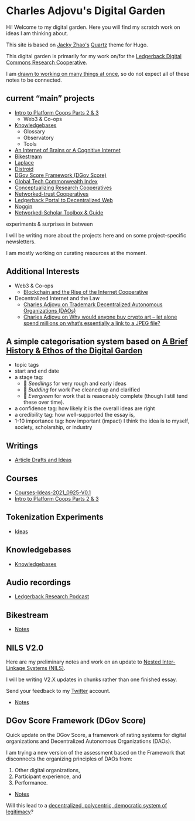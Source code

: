# Charles Adjovu's Digital Garden

Hi! Welcome to my digital garden. Here you will find my scratch work on ideas I am thinking about.

This site is based on [Jacky Zhao's](https://jzhao.xyz/posts/digital-gardening) [Quartz](https://github.com/jackyzha0/quartz) theme for Hugo.

This digital garden is primarily for my work on/for the [Ledgerback Digital Commons Research Cooperative](https://www.ledgerback.coop/).

I am [drawn to working on many things at once](https://twitter.com/dhof/status/1444630757863952393), so do not expect all of these notes to be connected.

## current “main” projects

- [Intro to Platform Coops Parts 2 & 3](./Garden-1/PlatCoop-Parts2_3-2021_1004-V0.1.md)
	- Web3 & Co-ops
- [Knowledgebases](./Garden-1/Knowledgebases-2021_0925-V0.1.md)
	- Glossary 
	- Observatory 
	- Tools
- [An Internet of Brains or A Cognitive Internet]()
- [Bikestream]()
- [Laplace]()
- [Distroid](https://distroid.substack.com/)
- [DGov Score Framework (DGov Score)]()
- [Global Tech Commonwealth Index]()
- [Conceptualizing Research Cooperatives](https://medium.com/p/research-cooperatives-part-1-conceptualization-616a7b155190)
- [Networked-trust Cooperatives](./Garden-1/NILS-V2-2021_0921-V0.1.md)
- [Ledgerback Portal to Decentralized Web](./Garden-1/LedgerbackPortal-2021_1005-V0.1.md)
- [Noggin]()
- [Networked-Scholar Toolbox & Guide]()

experiments & surprises in between

I will be writing more about the projects here and on some project-specific newsletters.

I am mostly working on curating resources at the moment.

## Additional Interests

- Web3 & Co-ops
	- [Blockchain and the Rise of the Internet Cooperative](https://papers.ssrn.com/sol3/papers.cfm?abstract_id=3750540)
- Decentralized Internet and the Law
	- [Charles Adjovu on Trademark Decentralized Autonomous Organizations (DAOs)](https://anchor.fm/philomath-ledgerback/episodes/Charles-Adjovu-on-Trademark-Decentralized-Autonomous-Organizations-DAOs-e177gic)
	- [Charles Adjovu on Why would anyone buy crypto art – let alone spend millions on what’s essentially a link to a JPEG file?](https://anchor.fm/philomath-ledgerback/episodes/Charles-Adjovu-on-Why-would-anyone-buy-crypto-art--let-alone-spend-millions-on-whats-essentially-a-link-to-a-JPEG-file-e15q2un)

## A simple categorisation system based on [A Brief History & Ethos of the Digital Garden](https://maggieappleton.com/garden-history) 

-   topic tags
-   start and end date
-   a stage tag: 
	-   🌱 _Seedlings_ for very rough and early ideas
	-   🌿 _Budding_ for work I've cleaned up and clarified
	-   🌳 _Evergreen_ for work that is reasonably complete (though I still tend these over time).
-   a confidence  tag: how likely it is the overall ideas are right
-   a credibility tag: how well-supported the essay is,
-   1-10 importance tag: how important (impact) I think  the idea is to myself, society, scholarship, or industry 




## Writings

- [Article Drafts and Ideas](./Garden-1/Article_Ideas-2021_0925-V0.1.md)

## Courses

- [Courses-Ideas-2021_0925-V0.1](./Garden-1/Courses-Ideas-2021_0925-V0.1.md)
- [Intro to Platform Coops Parts 2 & 3](./Garden-1/PlatCoop-Parts2_3-2021_1004-V0.1.md)

## Tokenization Experiments 

- [Ideas](./Garden-1/TokenizationExperiments-2021_0930-V0.1.md)

## Knowledgebases

- [Knowledgebases](./Garden-1/Knowledgebases-2021_0925-V0.1.md)

## Audio recordings

- [Ledgerback Research Podcast](https://anchor.fm/philomath-ledgerback)

## Bikestream

- [Notes](./Garden-1/Bikestream-2021-09-03.md)

## NILS V2.0

Here are my preliminary notes and work on an update to [Nested Inter-Linkage Systems (NILS)](https://ledgerback.substack.com/p/ldcrc-roadmap-2020-21-nested-inter).

I will be writing V2.X updates in chunks rather than one finished essay.

Send your feedback to my [Twitter](https://twitter.com/CAdjovu) account.

- [Notes](./Garden-1/NILS-V2-2021_0921-V0.1.md)

## DGov Score Framework (DGov Score)

Quick update on the DGov Score, a framework of rating systems for digital organizations and Decentralized Autonomous Organizations (DAOs).

I am trying a new version of the assessment based on the Framework that disconnects the organizing principles of DAOs from:

1. Other digital organizations, 
2. Participant experience, and
2. Performance.

- [Notes](./Garden-1/DGov_Score-DAO_Index-2021_0921-V0.1.md)

Will this lead to a [decentralized, polycentric, democratic system of legitimacy](https://samoburja.com/intellectual-legitimacy/)?

